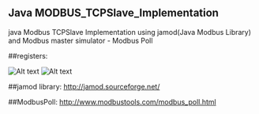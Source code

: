 ## Java MODBUS_TCPSlave_Implementation
java Modbus TCPSlave Implementation using jamod(Java Modbus Library) 
and Modbus master simulator - Modbus Poll 

##registers:

![Alt text](http://i.imgur.com/uBrgDUD.png)
![Alt text](http://i.imgur.com/yp8SIkY.png)


##jamod library:
http://jamod.sourceforge.net/

##ModbusPoll:
http://www.modbustools.com/modbus_poll.html
